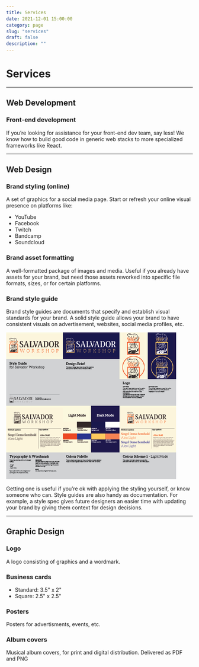 ```yaml
---
title: Services
date: 2021-12-01 15:00:00
category: page
slug: "services"
draft: false
description: ""
---
```


# Services

---

## Web Development

### Front-end development

If you’re looking for assistance for your front-end dev team, say less! We know how to build good code in generic web stacks to more specialized frameworks like React.

---

## Web Design

### Brand styling (online)

A set of graphics for a social media page. Start or refresh your online visual presence on platforms like:

- YouTube
- Facebook
- Twitch
- Bandcamp
- Soundcloud

### Brand asset formatting

A well-formatted package of images and media. Useful if you already have assets for your brand, but need those assets reworked into specific file formats, sizes, or for certain platforms.

### Brand style guide

Brand style guides are documents that specify and establish visual standards for your brand. A solid style guide allows your brand to have consistent visuals on advertisement, websites, social media profiles, etc.

![Brand Style Guide - Demo](styleguide-demo.png)

Getting one is useful if you’re ok with applying the styling yourself, or know someone who can. Style guides are also handy as documentation. For example, a style spec gives future designers an easier time with updating your brand by giving them context for design decisions.

---

## Graphic Design

### Logo

A logo consisting of graphics and a wordmark.

### Business cards

- Standard: 3.5" x 2"
- Square: 2.5" x 2.5"

### Posters

Posters for advertisments, events, etc.

### Album covers

Musical album covers, for print and digital distribution. Delivered as PDF and PNG
